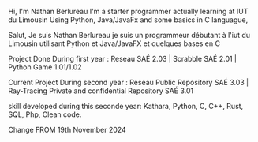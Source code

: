Hi, I'm Nathan Berlureau
I'm a starter programmer actually learning at IUT du Limousin
Using Python, Java/JavaFx and some basics in C languague,

Salut, Je suis Nathan Berlureau
je suis un programmeur débutant à l'iut du Limousin
utilisant Python et Java/JavaFX et quelques bases en C

Project Done During first year : 
Reseau SAÉ 2.03 |
Scrabble SAÉ 2.01 |
Python Game 1.01/1.02


Current Project During second year :
Reseau Public Repository SAÉ 3.03 |
Ray-Tracing Private and confidential Repository SAÉ 3.01

skill developed during this seconde year:
Kathara, Python, C, C++, Rust, SQL, Php, Clean code.

Change FROM 19th November 2024
